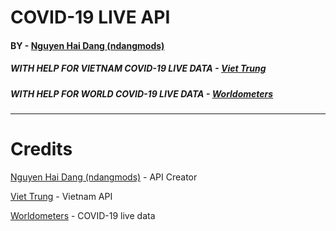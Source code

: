 # COVID-19 LIVE API
#### BY - [Nguyen Hai Dang (ndangmods)](https://github.com/ndangmods/)

##### WITH HELP FOR VIETNAM COVID-19 LIVE DATA - [Viet Trung](https://www.facebook.com/trungsociupro/)

##### WITH HELP FOR WORLD COVID-19 LIVE DATA - [Worldometers](https://www.worldometers.info/)

---

# Credits
[Nguyen Hai Dang (ndangmods)](https://github.com/ndangmods/) - API Creator

[Viet Trung](https://www.facebook.com/trungsociupro/) - Vietnam API

[Worldometers](https://www.worldometers.info/) - COVID-19 live data
